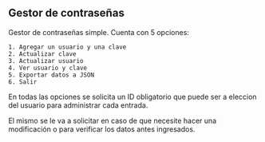 ## Gestor de contraseñas
<p>Gestor de contraseñas simple. Cuenta con 5 opciones:</p>

````
1. Agregar un usuario y una clave
2. Actualizar clave
3. Actualizar usuario
4. Ver usuario y clave
5. Exportar datos a JSON
6. Salir
````
<p>En todas las opciones se solicita un ID obligatorio que puede ser a eleccion del usuario para administrar cada entrada.</p>
<p>El mismo se le va a solicitar en caso de que necesite hacer una modificación o para verificar los datos antes ingresados.</p>
